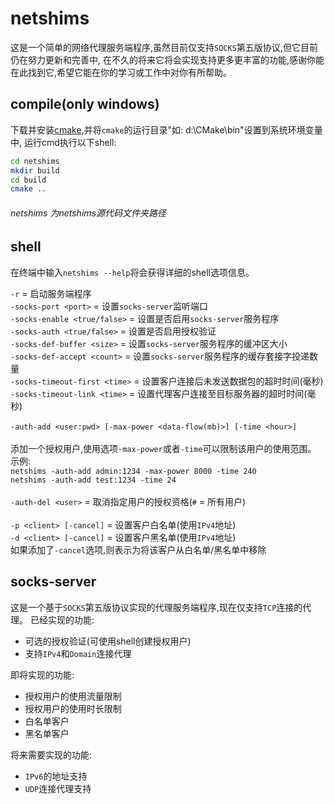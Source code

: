 netshims
=========

这是一个简单的网络代理服务端程序,虽然目前仅支持`SOCKS`第五版协议,但它目前仍在努力更新和完善中,
在不久的将来它将会实现支持更多更丰富的功能,感谢你能在此找到它,希望它能在你的学习或工作中对你有所帮助。

compile(only windows)
------------------------

下载并安装[cmake](https://cmake.org/download/),并将`cmake`的运行目录"如: d:\CMake\bin"设置到系统环境变量中,
运行cmd执行以下shell:
```Bash
cd netshims
mkdir build
cd build
cmake ..
```

###### netshims 为netshims源代码文件夹路径

shell
---------------
在终端中输入`netshims --help`将会获得详细的shell选项信息。

`-r`                            = 启动服务端程序</br>
`-socks-port <port>`            = 设置`socks-server`监听端口</br>
`-socks-enable <true/false>`    = 设置是否启用`socks-server`服务程序</br>
`-socks-auth <true/false>`      = 设置是否启用授权验证</br>
`-socks-def-buffer <size>`      = 设置`socks-server`服务程序的缓冲区大小</br>
`-socks-def-accept <count>`     = 设置`socks-server`服务程序的缓存套接字投递数量</br>
`-socks-timeout-first <time>`   = 设置客户连接后未发送数据包的超时时间(毫秒)</br>
`-socks-timeout-link <time>`    = 设置代理客户连接至目标服务器的超时时间(毫秒)</br></br>
`-auth-add <user:pwd> [-max-power <data-flow(mb)>] [-time <hour>]`</br></br>
添加一个授权用户,使用选项`-max-power`或者`-time`可以限制该用户的使用范围。</br>
示例:</br>
`netshims -auth-add admin:1234 -max-power 8000 -time 240`</br>
`netshims -auth-add test:1234 -time 24`</br></br>
`-auth-del <user>`              = 取消指定用户的授权资格(`#` = 所有用户)</br></br>
`-p <client> [-cancel]`         = 设置客户白名单(使用`IPv4`地址)</br>
`-d <client> [-cancel]`         = 设置客户黑名单(使用`IPv4`地址)</br>
如果添加了`-cancel`选项,则表示为将该客户从白名单/黑名单中移除</br>

socks-server
---------------

这是一个基于`SOCKS`第五版协议实现的代理服务端程序,现在仅支持`TCP`连接的代理。 
已经实现的功能: 
* 可选的授权验证(可使用shell创建授权用户)
* 支持`IPv4`和`Domain`连接代理

即将实现的功能: 
* 授权用户的使用流量限制
* 授权用户的使用时长限制
* 白名单客户
* 黑名单客户

将来需要实现的功能:
* `IPv6`的地址支持
* `UDP`连接代理支持


